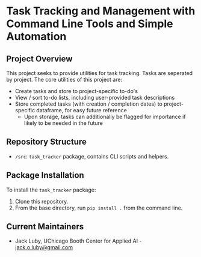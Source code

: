 # Task Tracking and Management with Command Line Tools and Simple Automation

## Project Overview
This project seeks to provide utilities for task tracking. Tasks are seperated by project. The core utilities of this project are:
 * Create tasks and store to project-specific to-do's
 * View / sort to-do lists, including user-provided task descriptions
 * Store completed tasks (with creation / completion dates) to project-specific dataframe, for easy future reference
    - Upon storage, tasks can additionally be flagged for importance if likely to be needed in the future

## Repository Structure
 * `/src`: `task_tracker` package, contains CLI scripts and helpers.

## Package Installation
 To install the `task_tracker` package:
 1. Clone this repository. 
 2. From the base directory, run `pip install .` from the command line.

## Current Maintainers
 * Jack Luby, UChicago Booth Center for Applied AI - jack.o.luby@gmail.com
